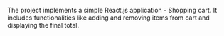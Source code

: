 The project implements a simple React.js application - Shopping cart.  It includes functionalities like adding and removing items from cart and displaying the final total.
